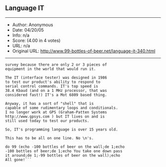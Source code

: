 
## Language IT ##
---
- Author: Anonymous
- Date: 04/20/05
- Info: n/a
- Score:  (4.00 in 4 votes)
- URL: n/a
- Original URL: http://www.99-bottles-of-beer.net/language-it-340.html
---

```This may not qualify for your programming language
survey because there are only 2 or 3 pieces of
equipment in the world that would run it.

The IT (interface tester) was designed in 1986
to test our product's ability to respond to
serial control commands. IT's top speed is 
38.4 Kbaud (and on a 1 MHz processor, that was
considered fast!) IT's a Mot 6809 based thing.

Anyway, it has a sort of "shell" that is 
capable of some rudimentary loops and conditionals.
I no longer work at GPS (Graham-Patten Systems
http://www.gpsys.com ) but IT lives on and is 
still used today to test our products.

So, IT's programming language is over 15 years old.

This has to be all on one line. No \n's.

do 99 (echo -100 bottles of beer on the wall;de 1;echo
-100 bottles of beer;de 1;echo You take one down pass
it around;de 1;-99 bottles of beer on the wall);echo
All gone!```